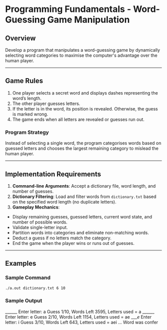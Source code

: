 # Programming Fundamentals - Word-Guessing Game Manipulation

## Overview

Develop a program that manipulates a word-guessing game by dynamically selecting word categories to maximise the computer's advantage over the human player.

---

## Game Rules
1. One player selects a secret word and displays dashes representing the word’s length.
2. The other player guesses letters.
3. If the letter is in the word, its position is revealed. Otherwise, the guess is marked wrong.
4. The game ends when all letters are revealed or guesses run out.

### Program Strategy
Instead of selecting a single word, the program categorises words based on guessed letters and chooses the largest remaining category to mislead the human player.

---

## Implementation Requirements
1. **Command-line Arguments**: Accept a dictionary file, word length, and number of guesses.
2. **Dictionary Filtering**: Load and filter words from `dictionary.txt` based on the specified word length (no duplicate letters).
3. **Gameplay Mechanics**:
  - Display remaining guesses, guessed letters, current word state, and number of possible words.
  - Validate single-letter input.
  - Partition words into categories and eliminate non-matching words.
  - Deduct a guess if no letters match the category.
  - End the game when the player wins or runs out of guesses.

---

## Examples

### Sample Command
```bash
./a.out dictionary.txt 6 10
```

### Sample Output
______  Enter letter: a
Guess 1/10, Words Left 3595, Letters used = a
______  Enter letter: e
Guess 2/10, Words Left 1154, Letters used = ae
____e_  Enter letter: i
Guess 3/10, Words Left 643, Letters used = aei
...
Word was confer